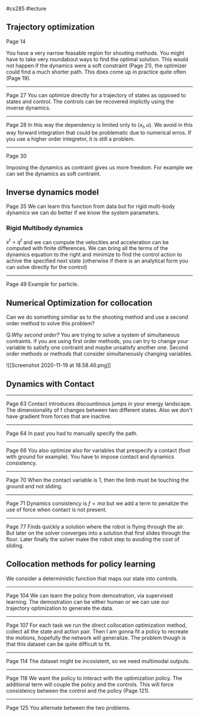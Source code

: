 #cs285 
#lecture 

## Trajectory optimization 

Page 14

You have a very narrow feasable region for shooting methods. You might have to take very roundabout ways to find the optimal solution. This would not happen if the dynamics were a soft constraint (Page 21), the optimizer could find a much shorter path. This does come up in practice quite often (Page 19).


---
Page 27
You can optimize directly for a trajectory of states as opposed to states and control. The controls can be recovered implictly using the inverse dynamics. 

---
Page 28
In this way the dependency is limited only to $(x_t, u)$. We avoid in this way forward integration that could be problematic due to numerical erros. If you use a higher order integretor, it is still a problem. 

---
Page 30

Imposing the dynamics as contraint gives us more freedom. For example we can set the dynamics as soft contraint. 


## Inverse dynamics model 
Page 35
We can learn this function from data but for rigid multi-body dynamics we can do better if we know the system parameters. 

### Rigid Multibody dynamics
$x^{t} = q^{t}$
and we can compute the velocities and acceleration can be computed with finite differences. 
We can bring all the terms of the dynamics equation to the right and minimize to find the control action to achive the specified next state (otherwise if there is an analytical form you can solve directly for the control)

---
Page 49 
Example for particle. 


## Numerical Optimization for collocation 
Can we do something similiar as to the shooting method and use a second order method to solve this problem?

Q:*Why second order?*
You are trying to solve a system of simultaneous contraints. if you are using first order methods, you can try to change your variable to satisfy one contraint and maybe unsatisfy another one. Second order methods or methods that consider simultaneously changing variables. 

![[Screenshot 2020-11-19 at 18.58.46.png]]


## Dynamics with Contact
---
Page 63
Contact introduces discountinous jumps in your energy landscape.
The dimensionality of f changes between two different states. 
Also we don't have gradient from forces that are inactive. 

---
Page 64
In past you had to manually specify the path. 

---
Page 66
You also optimize also for variables that prespecify a contact (foot with ground for example). You have to impose contact and dynamics consistency.

---
Page 70
When the contact variable is 1, then the limb must be touching the ground and not sliding. 

---
Page 71 
Dynamics consistency is $f=ma$ but we add a term to penalize the use of force when contact is not present.

---
Page 77
Finds quickly a solution where the robot is flying through the air. 
But later on the solver converges into a solution that first slides through the floor. Later finally the solver make the robot step to avoding the cost of sliding.


## Collocation methods for policy learning
We consider a deterministic function that maps our state into controls. 

---
Page 104
We can learn the policy from demostration, via supervised learning. The demostration can be either human or we can use our trajectory optimization to generate the data. 

---
Page 107
For each task we run the direct collocation optimization method, collect all the state and action pair. Then I am gonna fit a policy to recreate the motions, hopefully the network will generalize. 
The problem though is that this dataset can be quite difficult to fit. 

---
Page 114
The dataset might be incosistent, so we need multimodal outputs. 

---
Page 118
We want the policy to interact with the optimization policy. The additional term will couple the policy and the controls. This will force consistency between the control and the policy (Page 121).

---
Page 125
You alternate between the two problems. 